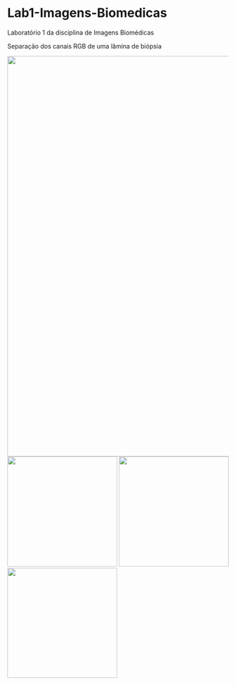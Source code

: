# Lab1-Imagens-Biomedicas
Laboratório 1 da disciplina de Imagens Biomédicas

Separação dos canais RGB de uma lâmina de biópsia

<div>
<img src="https://user-images.githubusercontent.com/86500603/153467587-d84dfebb-d007-48c0-a8f3-2357af24b52b.jpg" width = "909">
  <div>
    <img src="https://user-images.githubusercontent.com/86500603/153468210-86b68581-193b-47ec-ada5-9a0991f71714.png" width = "250">
    <img src="https://user-images.githubusercontent.com/86500603/153468318-e3103aef-ee79-4a81-9080-9e3e36b318c0.png" width = "250">
    <img src="https://user-images.githubusercontent.com/86500603/153468378-f39d2dc8-48ca-4da7-a464-67cd3b61c2b1.png" width = "250">
  </div>
</div>
